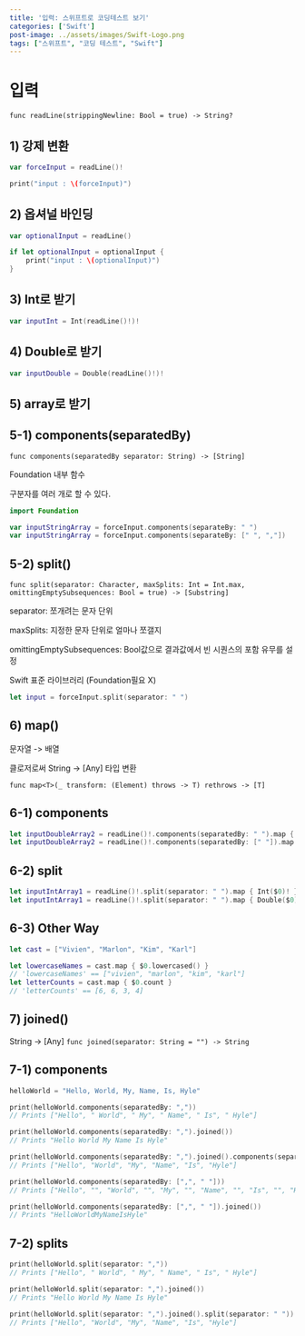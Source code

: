 ```yaml
---
title: '입력: 스위프트로 코딩테스트 보기'
categories: ['Swift']
post-image: ../assets/images/Swift-Logo.png
tags: ["스위프트", "코딩 테스트", "Swift"]
---
```


# 입력
`func readLine(strippingNewline: Bool = true) -> String?`

## 1) 강제 변환
``` Swift
var forceInput = readLine()!

print("input : \(forceInput)")
```

## 2) 옵셔널 바인딩
``` Swift
var optionalInput = readLine()

if let optionalInput = optionalInput {
    print("input : \(optionalInput)")
}
```

## 3) Int로 받기
``` Swift
var inputInt = Int(readLine()!)!
```

## 4) Double로 받기
``` Swift
var inputDouble = Double(readLine()!)!
```

## 5) array로 받기
## 5-1) components(separatedBy)
`func components(separatedBy separator: String) -> [String]`

Foundation 내부 함수

구분자를 여러 개로 할 수 있다.

``` Swift
import Foundation

var inputStringArray = forceInput.components(separateBy: " ")
var inputStringArray = forceInput.components(separateBy: [" ", ","])
```
## 5-2) split()
`func split(separator: Character, maxSplits: Int = Int.max, omittingEmptySubsequences: Bool = true) -> [Substring]`

separator: 쪼개려는 문자 단위

maxSplits: 지정한 문자 단위로 얼마나 쪼갤지

omittingEmptySubsequences: Bool값으로 결과값에서 빈 시퀀스의 포함 유무를 설정

Swift 표준 라이브러리 (Foundation필요 X)
``` Swift
let input = forceInput.split(separator: " ")
```
## 6) map()
문자열 -> 배열

클로저로써 String -> [Any] 타입 변환

`func map<T>(_ transform: (Element) throws -> T) rethrows -> [T]`

## 6-1) components
```Swift
let inputDoubleArray2 = readLine()!.components(separatedBy: " ").map { Int($0)! }
let inputDoubleArray2 = readLine()!.components(separatedBy: [" "]).map { Double($0)! }
```

## 6-2) split
```Swift
let inputIntArray1 = readLine()!.split(separator: " ").map { Int($0)! }
let inputIntArray1 = readLine()!.split(separator: " ").map { Double($0)! }
```

## 6-3) Other Way
```Swift
let cast = ["Vivien", "Marlon", "Kim", "Karl"]

let lowercaseNames = cast.map { $0.lowercased() }
// 'lowercaseNames' == ["vivien", "marlon", "kim", "karl"]
let letterCounts = cast.map { $0.count }
// 'letterCounts' == [6, 6, 3, 4]
```

## 7) joined()
String -> [Any]
`func joined(separator: String = "") -> String`
## 7-1) components
```swift
helloWorld = "Hello, World, My, Name, Is, Hyle"

print(helloWorld.components(separatedBy: ","))
// Prints ["Hello", " World", " My", " Name", " Is", " Hyle"]

print(helloWorld.components(separatedBy: ",").joined())
// Prints "Hello World My Name Is Hyle"

print(helloWorld.components(separatedBy: ",").joined().components(separatatedBy: " "))
// Prints ["Hello", "World", "My", "Name", "Is", "Hyle"]

print(helloWorld.components(separatedBy: [",", " "]))
// Prints ["Hello", "", "World", "", "My", "", "Name", "", "Is", "", "Hyle"]

print(helloWorld.components(separatedBy: [",", " "]).joined())
// Prints "HelloWorldMyNameIsHyle"
```

## 7-2) splits
```Swift
print(helloWorld.split(separator: ","))
// Prints ["Hello", " World", " My", " Name", " Is", " Hyle"]

print(helloWorld.split(separator: ",").joined())
// Prints "Hello World My Name Is Hyle"

print(helloWorld.split(separator: ",").joined().split(separator: " "))
// Prints ["Hello", "World", "My", "Name", "Is", "Hyle"]
```